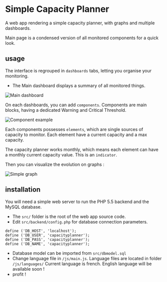 # Simple Capacity Planner

A web app rendering a simple capacity planner, with graphs and multiple dashboards.

Main page is a condensed version of all monitored components for a quick look.

## usage 


The interface is regrouped in ```dashboards``` tabs, letting you organise your monitoring.
- The Main dashboard displays a summary of all monitored things.

![Main dashboard](http://img15.hostingpics.net/pics/647030placeit.jpg "Main dashboard")

On each dashboards, you can add ```components```. Components are main blocks, having a dedicated Warning and Critical Threshold.

![Component example](http://img15.hostingpics.net/pics/407493741.png "Component example")

Each components possesses ```elements```, which are single sources of capacity to monitor. Each element have a current capacity and a max capacity.

The capacity planner works monthly, which means each element can have a monthly current capacity value. This is an ```indicator```.

Then you can visualize the evolution on graphs :

![Simple graph](http://img15.hostingpics.net/pics/589640262.png "Simple graph")



## installation

You will need a simple web server to run the PHP 5.5 backend and the MySQL database.

 - The ```src/``` folder is the root of the web app source code. 
 - Edit ```src/backend/config.php``` for database connection parameters.
```
define ('DB_HOST', 'localhost');
define ('DB_USER', 'capacityplanner');
define ('DB_PASS', 'capacityplanner');
define ('DB_NAME', 'capacityplanner');
```
 - Database model can be imported from ```src/dbmodel.sql```
 - Change language file in ```/js/main.js```.
Language files are located in folder ```/js/languages/```
Current language is french. English language will be available soon !
- profit !
